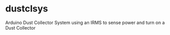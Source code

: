 # dustclsys
Arduino Dust Collector System using an IRMS to sense power and turn on a Dust Collector
